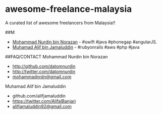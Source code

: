 # awesome-freelance-malaysia
A curated list of awesome freelancers from Malaysia!!

##M
* [Mohammad Nurdin bin Norazan](http://www.revivalx.com/my/) - #swift #java #phonegap #angularJS.
* [Muhamad Alif bin Jamaluddin](http://www.kodegeek.net/) - #rubyonrails #aws #php #java 


##FAQ/CONTACT
Mohammad Nurdin bin Norazan

- http://github.com/datomnurdin
- http://twitter.com/datomnurdin
- mohammadnrdn@gmail.com

Muhamad Alif bin Jamaluddin
- github.com/alifjamaluddin
- https://twitter.com/AlifalBanjari
- alifjamaluddin92@gmail.com
